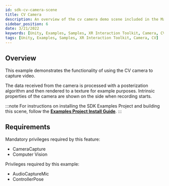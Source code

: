 ```yaml
---
id: sdk-cv-camera-scene
title: CV Camera
description: An overview of the cv camera demo scene included in the Magic Leap 2 Examples Project, which uses Unity's XR Interaction Toolkit.
sidebar_position: 6
date: 3/21/2022
keywords: [Unity, Examples, Samples, XR Interaction Toolkit, Camera, CV]
tags: [Unity, Examples, Samples, XR Interaction Toolkit, Camera, CV]
---
```



## Overview

This example demonstrates the functionality of using the CV camera to capture video.

The data received from the camera is processed with a posterization algorithm and then rendered to a texture for example purposes. Intrinsic properties of the camera are shown on the side when recording starts.

:::note
For instructions on installing the SDK Examples Project and building this scene, follow the [**Examples Project Install Guide**](/versioned_docs/version-22-May-2023/guides/unity/sdk-example-scenes/sdk-install-setup.md).
:::

## Requirements

Mandatory privileges required by this feature:

- CameraCapture
- Computer Vision

Privileges required by this example:

- AudioCaptureMic
- ControllerPose

